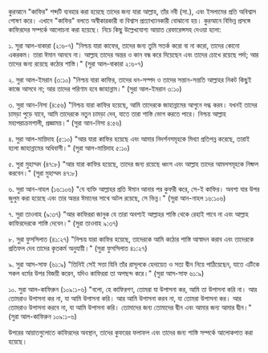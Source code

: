 কুরআনে "কাফির" শব্দটি ব্যবহার করা হয়েছে তাদের জন্য যারা আল্লাহ, তাঁর নবী (সা.), এবং ইসলামের প্রতি অবিশ্বাস পোষণ করে। এখানে "কাফির" বলতে অস্বীকারকারী বা বিশ্বাস প্রত্যাখ্যানকারী বোঝানো হয়। কুরআনে বিভিন্ন প্রসঙ্গে কাফিরদের সম্পর্কে আলোচনা করা হয়েছে। নিচে কিছু উল্লেখযোগ্য আয়াত রেফারেন্সসহ দেওয়া হলো:

১. সুরা আল-বাকারা (২:৬-৭)
"নিশ্চয় যারা কাফের, তাদের জন্য তুমি সতর্ক করো বা না করো, তাদের কোনো একরকম। তারা ঈমান আনবে না। আল্লাহ তাদের অন্তর ও কান বন্ধ করে দিয়েছেন এবং তাদের চোখে রয়েছে পর্দা; আর তাদের জন্য রয়েছে কঠোর শাস্তি।"
(সুরা আল-বাকারা ২:৬-৭)

২. সুরা আল-ইমরান (৩:১০)
"নিশ্চয় যারা কাফির, তাদের ধন-সম্পদ ও তাদের সন্তান-সন্ততি আল্লাহর নিকট কিছুই কাজে আসবে না; আর তাদের পরিণাম হবে জাহান্নাম।"
(সুরা আল-ইমরান ৩:১০)

৩. সুরা আন-নিসা (৪:৫৬)
"নিশ্চয় যারা কাফির হয়েছে, আমি তাদেরকে জাহান্নামের আগুনে দগ্ধ করব। যখনই তাদের চামড়া পুড়ে যাবে, আমি তাদেরকে নতুন চামড়া দেব, যাতে তারা শাস্তি ভোগ করতে পারে। নিশ্চয় আল্লাহ মহাপরাক্রমশালী, প্রজ্ঞাময়।"
(সুরা আন-নিসা ৪:৫৬)

৪. সুরা আল-মায়িদাহ (৫:১০)
"আর যারা কাফির হয়েছে এবং আমার নিদর্শনসমূহকে মিথ্যা প্রতিপন্ন করেছে, তারাই হলো জাহান্নামের অধিবাসী।"
(সুরা আল-মায়িদাহ ৫:১০)

৫. সুরা মুহাম্মদ (৪৭:৮)
"আর যারা কাফির হয়েছে, তাদের জন্য রয়েছে ধ্বংস এবং আল্লাহ তাদের আমলসমূহকে নিষ্ফল করবেন।"
(সুরা মুহাম্মদ ৪৭:৮)

৬. সুরা আন-নাহল (১৬:১০৬)
"যে ব্যক্তি আল্লাহর প্রতি ঈমান আনার পর কুফরী করে, সে-ই কাফির। অবশ্য যার উপর জুলুম করা হয়েছে এবং তার অন্তর ঈমানের সাথে অটল রয়েছে, সে ভিন্ন।"
(সুরা আন-নাহল ১৬:১০৬)

৭. সুরা তাওবাহ (৯:৩৭)
"আর কাফিররা জানুক যে তারা অবশ্যই আল্লাহর শাস্তি থেকে রেহাই পাবে না এবং আল্লাহ কাফিরদেরকে শাস্তি দেবেন।"
(সুরা তাওবাহ ৯:৩৭)

৮. সুরা ফুসসিলাত (৪১:২৭)
"নিশ্চয় যারা কাফির হয়েছে, তাদেরকে আমি কঠোর শাস্তি আস্বাদন করাব এবং তাদেরকে প্রতিফল দেব তাদের কৃতকর্ম অনুযায়ী।"
(সুরা ফুসসিলাত ৪১:২৭)

৯. সুরা আস-সাফ (৬১:৯)
"তিনিই সেই সত্তা যিনি তাঁর রাসূলকে হেদায়েত ও সত্য দ্বীন নিয়ে পাঠিয়েছেন, যাতে এটিকে সকল ধর্মের উপর বিজয়ী করেন, যদিও কাফিররা তা অপছন্দ করে।"
(সুরা আস-সাফ ৬১:৯)

১০. সুরা আল-কাফিরুন (১০৯:১-৬)
"বলো, হে কাফিরগণ, তোমরা যা উপাসনা কর, আমি তা উপাসনা করি না। আর তোমরাও উপাসনা কর না, যা আমি উপাসনা করি। আর আমি উপাসনা করব না, যা তোমরা উপাসনা কর। আর তোমরাও উপাসনা করবে না, যা আমি উপাসনা করি। তোমাদের জন্য তোমাদের দ্বীন এবং আমার জন্য আমার দ্বীন।"
(সুরা আল-কাফিরুন ১০৯:১-৬)

উপরের আয়াতগুলোতে কাফিরদের অবস্থান, তাদের কুফরের ফলাফল এবং তাদের জন্য শাস্তি সম্পর্কে আলোকপাত করা হয়েছে।